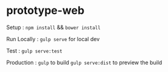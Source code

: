 # prototype-web

Setup : 
`npm install` && `bower install`

Run Locally : 
`gulp serve` for local dev

Test : 
`gulp serve:test`

Production : 
`gulp` to build
`gulp serve:dist` to preview the build
